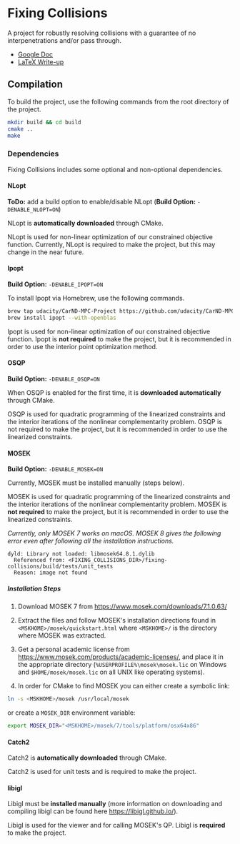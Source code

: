 # Fixing Collisions

A project for robustly resolving collisions with a guarantee of no interpenetrations and/or pass through.

* [Google Doc](https://docs.google.com/document/d/13MetSJoTTZ0ptT0SERbst1SgG-KbgK48hozhko6mJxc/edit?usp=sharing)
* [LaTeX Write-up](https://www.overleaf.com/6555952782nttqwfwgksjb)

## Compilation

To build the project, use the following commands from the root directory of the project.

```bash
mkdir build && cd build
cmake ..
make
```

### Dependencies

Fixing Collisions includes some optional and non-optional dependencies.

#### NLopt

**ToDo:** add a build option to enable/disable NLopt
(**Build Option:** `-DENABLE_NLOPT=ON`)

NLopt is **automatically downloaded** through CMake.

NLopt is used for non-linear optimization of our constrained objective function. Currently, NLopt is required to make the project, but this may change in the near future.

#### Ipopt

**Build Option:** `-DENABLE_IPOPT=ON`

To install Ipopt via Homebrew, use the following commands.

```bash
brew tap udacity/CarND-MPC-Project https://github.com/udacity/CarND-MPC-Project
brew install ipopt --with-openblas
```

Ipopt is used for non-linear optimization of our constrained objective function. Ipopt is **not required** to make the project, but it is recommended in order to use the interior point optimization method.

#### OSQP

**Build Option:** `-DENABLE_OSQP=ON`

When OSQP is enabled for the first time, it is **downloaded automatically** through CMake.

OSQP is used for quadratic programming of the linearized constraints and the interior iterations of the nonlinear complementarity problem. OSQP is not required to make the project, but it is recommended in order to use the linearized constraints.

#### MOSEK

**Build Option:** `-DENABLE_MOSEK=ON`

Currently, MOSEK must be installed manually (steps below).

MOSEK is used for quadratic programming of the linearized constraints and the interior iterations of the nonlinear complementarity problem. MOSEK is **not required** to make the project, but it is recommended in order to use the linearized constraints.

*Currently, only MOSEK 7 works on macOS. MOSEK 8 gives the following error even after following all the installation instructions.*

```
dyld: Library not loaded: libmosek64.8.1.dylib
  Referenced from: <FIXING_COLLISIONS_DIR>/fixing-collisions/build/tests/unit_tests
  Reason: image not found
```

##### Installation Steps

1. Download MOSEK 7 from https://www.mosek.com/downloads/7.1.0.63/

2. Extract the files and follow MOSEK's installation directions found in `<MSKHOME>/mosek/quickstart.html` where `<MSKHOME>/` is the directory where MOSEK was extracted.

3. Get a personal academic license from https://www.mosek.com/products/academic-licenses/, and place it in the appropriate directory (`%USERPROFILE%\mosek\mosek.lic` on Windows and `$HOME/mosek/mosek.lic` on all UNIX like operating systems).

4. In order for CMake to find MOSEK you can either create a symbolic link:
```bash
ln -s <MSKHOME>/mosek /usr/local/mosek
```
or create a `MOSEK_DIR` environment variable:
```bash
export MOSEK_DIR="<MSKHOME>/mosek/7/tools/platform/osx64x86"
```

#### Catch2

Catch2 is **automatically downloaded** through CMake.

Catch2 is used for unit tests and is required to make the project.

#### libigl

Libigl must be **installed manually** (more information on downloading and compiling libigl can be found here https://libigl.github.io/).

Libigl is used for the viewer and for calling MOSEK's QP. Libigl is **required** to make the project.
